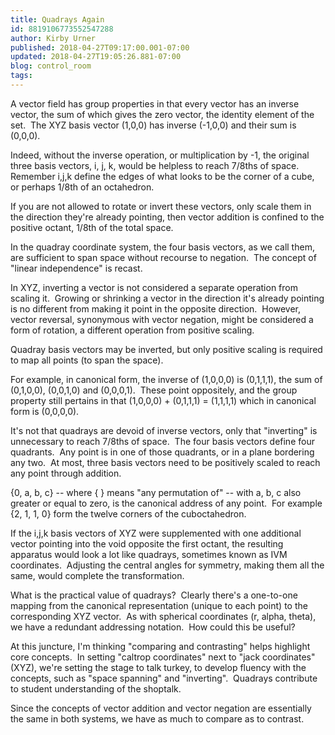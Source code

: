 ```yaml
---
title: Quadrays Again
id: 8819106773552547288
author: Kirby Urner
published: 2018-04-27T09:17:00.001-07:00
updated: 2018-04-27T19:05:26.881-07:00
blog: control_room
tags: 
---
```


[](https://www.flickr.com/photos/kirbyurner/23235498531/in/photolist-EhaxK2-Bpf1cD-JotMo)

A vector field has group properties in that every vector has an inverse vector, the sum of which gives the zero vector, the identity element of the set.  The XYZ basis vector (1,0,0) has inverse (-1,0,0) and their sum is (0,0,0).

Indeed, without the inverse operation, or multiplication by -1, the original three basis vectors, i, j, k, would be helpless to reach 7/8ths of space.  Remember i,j,k define the edges of what looks to be the corner of a cube, or perhaps 1/8th of an octahedron.

If you are not allowed to rotate or invert these vectors, only scale them in the direction they're already pointing, then vector addition is confined to the positive octant, 1/8th of the total space.

In the quadray coordinate system, the four basis vectors, as we call them, are sufficient to span space without recourse to negation.  The concept of "linear independence" is recast.

In XYZ, inverting a vector is not considered a separate operation from scaling it.  Growing or shrinking a vector in the direction it's already pointing is no different from making it point in the opposite direction.  However, vector reversal, synonymous with vector negation, might be considered a form of rotation, a different operation from positive scaling.

Quadray basis vectors may be inverted, but only positive scaling is required to map all points (to span the space).

For example, in canonical form, the inverse of (1,0,0,0) is (0,1,1,1), the sum of (0,1,0,0), (0,0,1,0) and (0,0,0,1).  These point oppositely, and the group property still pertains in that (1,0,0,0) + (0,1,1,1) = (1,1,1,1) which in canonical form is (0,0,0,0).

It's not that quadrays are devoid of inverse vectors, only that "inverting" is unnecessary to reach 7/8ths of space.  The four basis vectors define four quadrants.  Any point is in one of those quadrants, or in a plane bordering any two.  At most, three basis vectors need to be positively scaled to reach any point through addition. 

{0, a, b, c} -- where { } means "any permutation of" -- with a, b, c also greater or equal to zero, is the canonical address of any point.  For example {2, 1, 1, 0} form the twelve corners of the cuboctahedron.

If the i,j,k basis vectors of XYZ were supplemented with one additional vector pointing into the void opposite the first octant, the resulting apparatus would look a lot like quadrays, sometimes known as IVM coordinates.  Adjusting the central angles for symmetry, making them all the same, would complete the transformation.

What is the practical value of quadrays?  Clearly there's a one-to-one mapping from the canonical representation (unique to each point) to the corresponding XYZ vector.  As with spherical coordinates (r, alpha, theta), we have a redundant addressing notation.  How could this be useful?

At this juncture, I'm thinking "comparing and contrasting" helps highlight core concepts.  In setting "caltrop coordinates" next to "jack coordinates" (XYZ), we're setting the stage to talk turkey, to develop fluency with the concepts, such as "space spanning" and "inverting".  Quadrays contribute to student understanding of the shoptalk.

Since the concepts of vector addition and vector negation are essentially the same in both systems, we have as much to compare as to contrast.